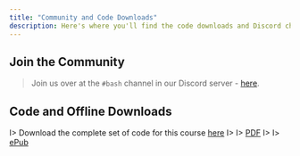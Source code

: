 ```yaml
---
title: "Community and Code Downloads"
description: Here's where you'll find the code downloads and Discord channel
---
```


## Join the Community

> Join us over at the `#bash` channel in our Discord server - [here](https://newline.co/discord).

## Code and Offline Downloads

I> Download the complete set of code for this course [here](https://api.newline.co/assets/protected/courses/newline-guide-to-bash-scripting/downloads/course-full.zip)
I>
I> [PDF](https://api.newline.co/assets/protected/courses/newline-guide-to-bash-scripting/downloads/newline-guide-to-bash-scripting-book-r1.pdf)
I>
I> [ePub](https://api.newline.co/assets/protected/courses/newline-guide-to-bash-scripting/downloads/newline-guide-to-bash-scripting-book-r1.epub)

